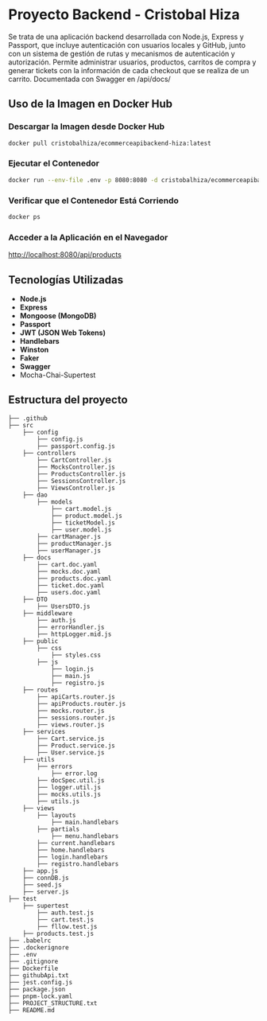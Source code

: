 # Proyecto Backend - Cristobal Hiza&#x20;

Se trata de una aplicación backend desarrollada con Node.js, Express y Passport, que incluye autenticación con usuarios locales y GitHub, junto con un sistema de gestión de rutas y mecanismos de autenticación y autorización. Permite administrar usuarios, productos, carritos de compra y generar tickets con la información de cada checkout que se realiza de un carrito. Documentada con Swagger en /api/docs/

## Uso de la Imagen en Docker Hub

### Descargar la Imagen desde Docker Hub

```sh
docker pull cristobalhiza/ecommerceapibackend-hiza:latest
```

### Ejecutar el Contenedor

```sh
docker run --env-file .env -p 8080:8080 -d cristobalhiza/ecommerceapibackend-hiza:latest
```

### Verificar que el Contenedor Está Corriendo

```sh
docker ps
```

### Acceder a la Aplicación en el Navegador

[http://localhost:8080/api/products](http://localhost:8080/api/products)

## Tecnologías Utilizadas

- **Node.js**
- **Express**
- **Mongoose (MongoDB)**
- **Passport**
- **JWT (JSON Web Tokens)**
- **Handlebars**
- **Winston**
- **Faker**
- **Swagger**
- Mocha-Chai-Supertest

## Estructura del proyecto

```plaintext
├── .github
├── src
    ├── config
        ├── config.js
        ├── passport.config.js
    ├── controllers
        ├── CartController.js
        ├── MocksController.js
        ├── ProductsController.js
        ├── SessionsController.js
        ├── ViewsController.js
    ├── dao
        ├── models
            ├── cart.model.js
            ├── product.model.js
            ├── ticketModel.js
            ├── user.model.js
        ├── cartManager.js
        ├── productManager.js
        ├── userManager.js
    ├── docs
        ├── cart.doc.yaml
        ├── mocks.doc.yaml
        ├── products.doc.yaml
        ├── ticket.doc.yaml
        ├── users.doc.yaml
    ├── DTO
        ├── UsersDTO.js
    ├── middleware
        ├── auth.js
        ├── errorHandler.js
        ├── httpLogger.mid.js
    ├── public
        ├── css
            ├── styles.css
        ├── js
            ├── login.js
            ├── main.js
            ├── registro.js
    ├── routes
        ├── apiCarts.router.js
        ├── apiProducts.router.js
        ├── mocks.router.js
        ├── sessions.router.js
        ├── views.router.js
    ├── services
        ├── Cart.service.js
        ├── Product.service.js
        ├── User.service.js
    ├── utils
        ├── errors
            ├── error.log
        ├── docSpec.util.js
        ├── logger.util.js
        ├── mocks.utils.js
        ├── utils.js
    ├── views
        ├── layouts
            ├── main.handlebars
        ├── partials
            ├── menu.handlebars
        ├── current.handlebars
        ├── home.handlebars
        ├── login.handlebars
        ├── registro.handlebars
    ├── app.js
    ├── connDB.js
    ├── seed.js
    ├── server.js
├── test
    ├── supertest
        ├── auth.test.js
        ├── cart.test.js
        ├── fllow.test.js
    ├── products.test.js
├── .babelrc
├── .dockerignore
├── .env
├── .gitignore
├── Dockerfile
├── githubApi.txt
├── jest.config.js
├── package.json
├── pnpm-lock.yaml
├── PROJECT_STRUCTURE.txt
├── README.md
```

